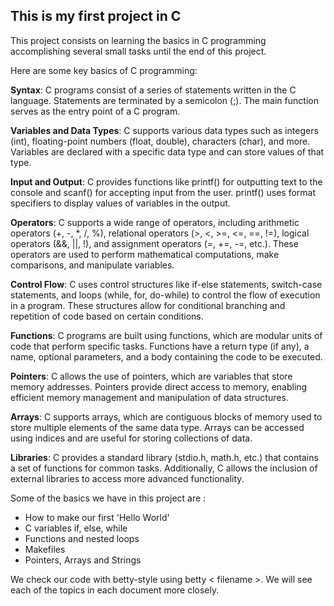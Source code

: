 ## This is my first project in C

This project consists on learning the basics in C programming accomplishing several small tasks until the end of this project. 


Here are some key basics of C programming:

**Syntax**: C programs consist of a series of statements written in the C language. Statements are terminated by a semicolon (;). The main function serves as the entry point of a C program.

**Variables and Data Types**: C supports various data types such as integers (int), floating-point numbers (float, double), characters (char), and more. Variables are declared with a specific data type and can store values of that type.

**Input and Output**: C provides functions like printf() for outputting text to the console and scanf() for accepting input from the user. printf() uses format specifiers to display values of variables in the output.

**Operators**: C supports a wide range of operators, including arithmetic operators (+, -, *, /, %), relational operators (>, <, >=, <=, ==, !=), logical operators (&&, ||, !), and assignment operators (=, +=, -=, etc.). These operators are used to perform mathematical computations, make comparisons, and manipulate variables.

**Control Flow**: C uses control structures like if-else statements, switch-case statements, and loops (while, for, do-while) to control the flow of execution in a program. These structures allow for conditional branching and repetition of code based on certain conditions.

**Functions**: C programs are built using functions, which are modular units of code that perform specific tasks. Functions have a return type (if any), a name, optional parameters, and a body containing the code to be executed.

**Pointers**: C allows the use of pointers, which are variables that store memory addresses. Pointers provide direct access to memory, enabling efficient memory management and manipulation of data structures.

**Arrays**: C supports arrays, which are contiguous blocks of memory used to store multiple elements of the same data type. Arrays can be accessed using indices and are useful for storing collections of data.

**Libraries**: C provides a standard library (stdio.h, math.h, etc.) that contains a set of functions for common tasks. Additionally, C allows the inclusion of external libraries to access more advanced functionality.

Some of the basics we have in this project are :

* How to make our first 'Hello World'
* C variables if, else, while
* Functions and nested loops
* Makefiles
* Pointers, Arrays and Strings

We check our code with betty-style using betty < filename >. 
We will see each of the topics in each document more closely.
